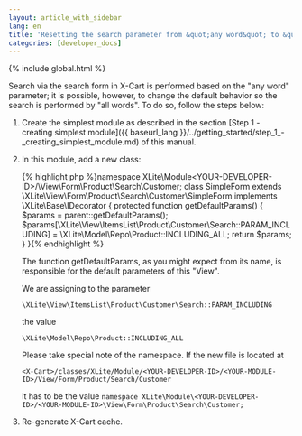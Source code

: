 ```yaml
---
layout: article_with_sidebar
lang: en
title: 'Resetting the search parameter from &quot;any word&quot; to &quot;all words&quot;'
categories: [developer_docs]
---
```


{% include global.html %}

Search via the search form in X-Cart is performed based on the "any word" parameter; it is possible, however, to change the default behavior so the search is performed by "all words". To do so, follow the steps below:

1.  Create the simplest module as described in the section [Step 1 - creating simplest module]({{ baseurl_lang }}/../getting_started/step_1_-_creating_simplest_module.md) of this manual.

2.  In this module, add a new class:

    {% highlight php %}namespace XLite\Module\<YOUR-DEVELOPER-ID>/<YOUR-MODULE-ID>\View\Form\Product\Search\Customer;
    class SimpleForm extends \XLite\View\Form\Product\Search\Customer\SimpleForm implements \XLite\Base\IDecorator
    {
       protected function getDefaultParams()
       {
           $params = parent::getDefaultParams();
           $params[\XLite\View\ItemsList\Product\Customer\Search::PARAM_INCLUDING] = \XLite\Model\Repo\Product::INCLUDING_ALL;
           return $params;
       }
    }{% endhighlight %}

    The function getDefaultParams, as you might expect from its name, is responsible for the default parameters of this "View". 

    We are assigning to the parameter

    `\XLite\View\ItemsList\Product\Customer\Search::PARAM_INCLUDING`

    the value

    `\XLite\Model\Repo\Product::INCLUDING_ALL`

    Please take special note of the namespace. If the new file is located at

    `<X-Cart>/classes/XLite/Module/<YOUR-DEVELOPER-ID>/<YOUR-MODULE-ID>/View/Form/Product/Search/Customer`

    it has to be the value `namespace XLite\Module\<YOUR-DEVELOPER-ID>/<YOUR-MODULE-ID>\View\Form\Product\Search\Customer;`
3.  Re-generate X-Cart cache.